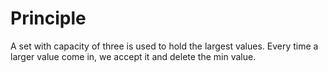 # Principle
A set with capacity of three is used to hold the largest values. Every time a larger value come in, we accept it and delete the min value.
